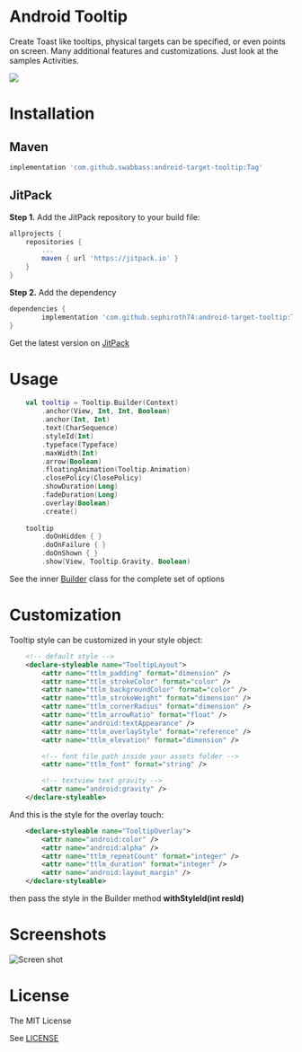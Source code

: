 Android Tooltip
======================

Create Toast like tooltips, physical targets can be specified, or even points on screen.
Many additional features and customizations. Just look at the samples Activities.

[![](https://jitpack.io/v/swabbass/android-target-tooltip.svg)](https://jitpack.io/#swabbass/android-target-tooltip)

Installation
===

## Maven

```gradle
implementation 'com.github.swabbass:android-target-tooltip:Tag'
```	
	
## JitPack

**Step 1.** Add the JitPack repository to your build file:

```gradle
allprojects {
	repositories {
		...
		maven { url 'https://jitpack.io' }
	}
}
```

**Step 2.** Add the dependency

```gradle
dependencies {
        implementation 'com.github.sephiroth74:android-target-tooltip:Tag'
}
```

Get the latest version  on [JitPack](https://jitpack.io/#swabbass/android-target-tooltip)	


Usage
===

```kotlin
    val tooltip = Tooltip.Builder(Context)
        .anchor(View, Int, Int, Boolean)
        .anchor(Int, Int)
        .text(CharSequence)
        .styleId(Int)
        .typeface(Typeface)
        .maxWidth(Int)
        .arrow(Boolean)
        .floatingAnimation(Tooltip.Animation)
        .closePolicy(ClosePolicy)
        .showDuration(Long)
        .fadeDuration(Long)
        .overlay(Boolean)
        .create()
    
    tooltip
        .doOnHidden { }
        .doOnFailure { }
        .doOnShown { }
        .show(View, Tooltip.Gravity, Boolean)
```

See the inner [Builder][1] class for the complete set of options

Customization
===

Tooltip style can be customized in your style object:

```xml
    <!-- default style -->
    <declare-styleable name="TooltipLayout">
        <attr name="ttlm_padding" format="dimension" />
        <attr name="ttlm_strokeColor" format="color" />
        <attr name="ttlm_backgroundColor" format="color" />
        <attr name="ttlm_strokeWeight" format="dimension" />
        <attr name="ttlm_cornerRadius" format="dimension" />
        <attr name="ttlm_arrowRatio" format="float" />
        <attr name="android:textAppearance" />
        <attr name="ttlm_overlayStyle" format="reference" />
        <attr name="ttlm_elevation" format="dimension" />

        <!-- font file path inside your assets folder -->
        <attr name="ttlm_font" format="string" />

        <!-- textview text gravity -->
        <attr name="android:gravity" />
    </declare-styleable>
```

And this is the style for the overlay touch:

```xml
    <declare-styleable name="TooltipOverlay">
        <attr name="android:color" />
        <attr name="android:alpha" />
        <attr name="ttlm_repeatCount" format="integer" />
        <attr name="ttlm_duration" format="integer" />
        <attr name="android:layout_margin" />
    </declare-styleable>
```

then pass the style in the Builder method **withStyleId(int resId)**

Screenshots
===
![Screen shot](./screenshots/video2.gif)


[1]: https://github.com/swabbass/android-target-tooltip/blob/master/library/src/main/java/it/sephiroth/android/library/tooltip/Tooltip.java#L1471


License
===
The MIT License

See [LICENSE](LICENSE)
